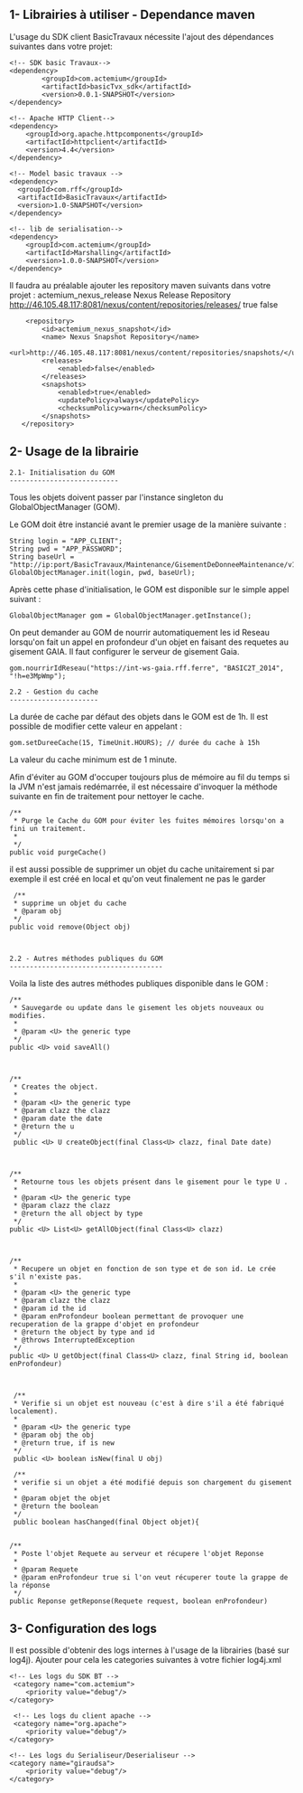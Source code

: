 1- Librairies à utiliser - Dependance maven
-------------------------------------------------------------------------------------------------

L'usage du SDK client BasicTravaux nécessite l'ajout des dépendances suivantes dans votre projet:

	<!-- SDK basic Travaux-->
	<dependency>
			<groupId>com.actemium</groupId>
	  		<artifactId>basicTvx_sdk</artifactId>
	  		<version>0.0.1-SNAPSHOT</version>
	</dependency>

	<!-- Apache HTTP Client-->
	<dependency>
		<groupId>org.apache.httpcomponents</groupId>
		<artifactId>httpclient</artifactId>
		<version>4.4</version>
	</dependency>		
    
    <!-- Model basic travaux -->
	<dependency>
	  <groupId>com.rff</groupId>
	  <artifactId>BasicTravaux</artifactId>
	  <version>1.0-SNAPSHOT</version>
	</dependency>
	
	<!-- lib de serialisation-->
	<dependency>
  		<groupId>com.actemium</groupId>
  		<artifactId>Marshalling</artifactId>
  		<version>1.0.0-SNAPSHOT</version>
	</dependency>


Il faudra au préalable ajouter les repository maven suivants dans votre projet : 
	<repository>
        	<id>actemium_nexus_release</id>
            <name> Nexus Release Repository</name>
            <url>http://46.105.48.117:8081/nexus/content/repositories/releases/</url>
            <releases>
		    	<enabled>true</enabled>
		 	</releases>
		 	<snapshots>
		    	<enabled>false</enabled>
		 	</snapshots>
        </repository>  
        
        <repository>
            <id>actemium_nexus_snapshot</id>
            <name> Nexus Snapshot Repository</name>
            <url>http://46.105.48.117:8081/nexus/content/repositories/snapshots/</url>
            <releases>
		    	<enabled>false</enabled>
		 	</releases>
		 	<snapshots>
		    	<enabled>true</enabled>
		    	<updatePolicy>always</updatePolicy>
		    	<checksumPolicy>warn</checksumPolicy>
		 	</snapshots>
       </repository>




2- Usage de la librairie
-----------------------------------------------------------------------------------------------

	2.1- Initialisation du GOM
	---------------------------

Tous les objets doivent passer par l'instance singleton du GlobalObjectManager (GOM).

Le GOM doit être instancié avant le premier usage de la manière suivante :

	String login = "APP_CLIENT";
	String pwd = "APP_PASSWORD";
	String baseUrl = "http://ip:port/BasicTravaux/Maintenance/GisementDeDonneeMaintenance/v1/";
	GlobalObjectManager.init(login, pwd, baseUrl);

Après cette phase d'initialisation, le GOM est disponible sur le simple appel suivant :

	GlobalObjectManager gom = GlobalObjectManager.getInstance();
	
On peut demander au GOM de nourrir automatiquement les id Reseau lorsqu'on fait un appel en profondeur d'un objet en faisant des requetes au gisement GAIA. Il faut configurer le serveur de gisement Gaia.
	
	gom.nourrirIdReseau("https://int-ws-gaia.rff.ferre", "BASIC2T_2014", "!h=e3MpWmp");
	
	2.2 - Gestion du cache
	----------------------
	
La durée de cache par défaut des objets dans le GOM est de 1h. Il est possible de modifier cette valeur en appelant :

	gom.setDureeCache(15, TimeUnit.HOURS); // durée du cache à 15h
	
La valeur du cache minimum est de 1 minute. 
	
Afin d'éviter au GOM d'occuper toujours plus de mémoire au fil du temps si la JVM n'est jamais redémarrée, il est nécessaire d'invoquer la méthode suivante en fin de traitement pour nettoyer le cache. 
	
	/**
	 * Purge le Cache du GOM pour éviter les fuites mémoires lorsqu'on a fini un traitement.
	 *
	 */
	public void purgeCache()
	
il est aussi possible de supprimer un objet du cache unitairement si par exemple il est créé en local et qu'on veut finalement ne pas le garder

	 /**
	 * supprime un objet du cache
	 * @param obj
	 */
	public void remove(Object obj)

 
	
	2.2 - Autres méthodes publiques du GOM
	--------------------------------------

Voila la liste des autres méthodes publiques disponible dans le GOM : 



 	/**
     * Sauvegarde ou update dans le gisement les objets nouveaux ou modifies.
     *
     * @param <U> the generic type
     */
    public <U> void saveAll()
    
     

    /**
	 * Creates the object.
	 *
	 * @param <U> the generic type
	 * @param clazz the clazz
	 * @param date the date
	 * @return the u
	 */
	 public <U> U createObject(final Class<U> clazz, final Date date) 
	   
	   
	   
	/**
	 * Retourne tous les objets présent dans le gisement pour le type U .
	 *
	 * @param <U> the generic type
	 * @param clazz the clazz
	 * @return the all object by type
	 */
	public <U> List<U> getAllObject(final Class<U> clazz)
	
	

	/**
	 * Recupere un objet en fonction de son type et de son id. Le crée s'il n'existe pas.
	 *
	 * @param <U> the generic type
	 * @param clazz the clazz
	 * @param id the id
	 * @param enProfondeur boolean permettant de provoquer une recuperation de la grappe d'objet en profondeur
	 * @return the object by type and id
	 * @throws InterruptedException 
	 */
	public <U> U getObject(final Class<U> clazz, final String id, boolean enProfondeur)

	 
	 
	 /**
     * Verifie si un objet est nouveau (c'est à dire s'il a été fabriqué localement).
     *
     * @param <U> the generic type
     * @param obj the obj
     * @return true, if is new
     */
     public <U> boolean isNew(final U obj)
     
     /**
     * verifie si un objet a été modifié depuis son chargement du gisement
     *
     * @param objet the objet
     * @return the boolean
     */
     public boolean hasChanged(final Object objet){
	
	
	/**
	 * Poste l'objet Requete au serveur et récupere l'objet Reponse
	 *
	 * @param Requete
	 * @param enProfondeur true si l'on veut récuperer toute la grappe de la réponse
	 */
	public Reponse getReponse(Requete request, boolean enProfondeur)


	
3- Configuration des logs
-------------------------------------------------------------------------------------------------
	
Il est possible d'obtenir des logs internes à l'usage de la librairies (basé sur log4j).
Ajouter pour cela les categories suivantes à votre fichier log4j.xml
	
	<!-- Les logs du SDK BT -->
	 <category name="com.actemium">
    	<priority value="debug"/>
   	</category>
   	
     <!-- Les logs du client apache -->
     <category name="org.apache">
    	<priority value="debug"/>
   	</category>
   	
    <!-- Les logs du Serialiseur/Deserialiseur -->
    <category name="giraudsa">
    	<priority value="debug"/>
	</category>
	
	
	